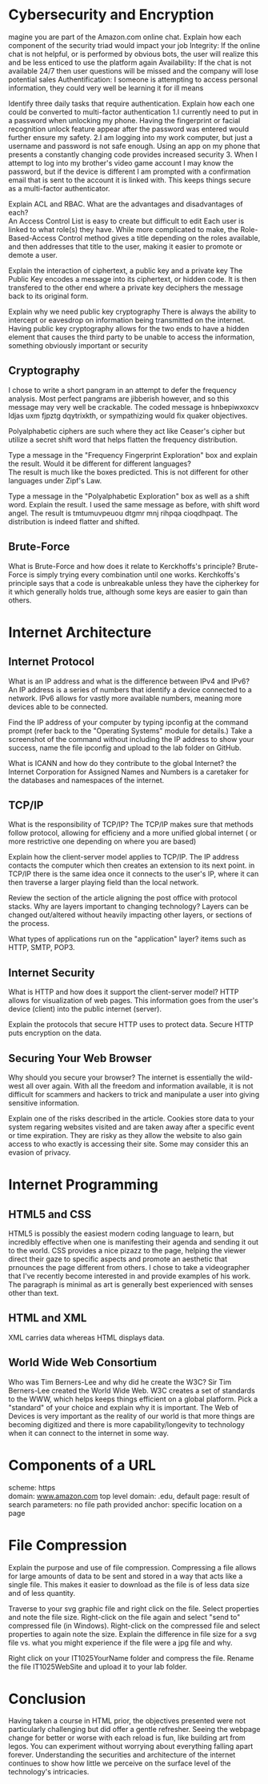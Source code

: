 
# Cybersecurity and Encryption 

magine you are part of the Amazon.com online chat. Explain how each component of the security triad would impact your job 
 Integrity: If the online chat is not helpful, or is performed by obvious bots, the user will realize this and be less enticed to use the platform again
 Availability: If the chat is not available 24/7 then user questions will be missed and the company will lose potential sales
 Authentification: I someone is attempting to access personal information, they could very well be learning it for ill means

Identify three daily tasks that require authentication. Explain how each one could be converted to multi-factor authentication 
 1.I currently need to put in a password when unlocking my phone. Having the fingerprint or facial recognition unlock feature appear after the password was entered would further ensure my safety.
 2.I am logging into my work computer, but just a username and password is not safe enough. Using an app on my phone that presents a constantly changing code provides increased security
 3. When I attempt to log into my brother's video game account I may know the password, but if the device is different I am prompted with a confirmation email that is sent to the account it is linked with. This keeps things secure as a multi-factor authenticator.

Explain ACL and RBAC. What are the advantages and disadvantages of each?  
 An Access Control List is easy to create but difficult to edit Each user is linked to what role(s) they have. While more complicated to make, the Role-Based-Access Control method gives a title depending on the roles available, and then addresses that title to the user, making it easier to promote or demote a user.

Explain the interaction of ciphertext, a public key and a private key 
 The Public Key encodes a message into its ciphertext, or hidden code. It is then transfered to the other end where a private key deciphers the message back to its original form.

Explain why we need public key cryptography
There is always the ability to intercept or eavesdrop on information being transmitted on the internet. Having public key cryptography allows for the two ends to have a hidden element that causes the third party to be unable to access the information, something obviously important or security

## Cryptography 
I chose to write a short pangram in an attempt to defer the frequency analysis. Most perfect pangrams are jibberish however, and so this message may very well be crackable.
The coded message is hnbepiwxoxcv ldjas uxm fjpztg dqytrixkth, or sympathizing would fix quaker objectives.
 
 Polyalphabetic ciphers are such where they act like Ceaser's cipher but utilize a secret shift word that helps flatten the frequency distribution.
 
Type a message in the "Frequency Fingerprint Exploration" box and explain the result.  Would it be different for different languages?  
 The result is much like the boxes predicted. This is not different for other languages under Zipf's Law.
 
Type a message in the "Polyalphabetic Exploration" box as well as a shift word.  Explain the result. 
I used the same message as before, with shift word angel. The result is
tmtumuvpeuou dtgmr mnj rihpqa cioqdhpaqt. The distribution is indeed flatter and shifted.
 
## Brute-Force 
What is Brute-Force and how does it relate to Kerckhoffs's principle?
Brute-Force is simply trying every combination until one works. Kerchkoffs's principle says that a code is unbreakable unless they have the cipherkey for it which generally holds true, although some keys are easier to gain than others.


# Internet Architecture 

## Internet Protocol
What is an IP address and what is the difference between IPv4 and IPv6?  
 An IP address is a series of numbers that identify a device connected to a network. IPv6 allows for vastly more available numbers, meaning more devices able to be connected.


Find the IP address of your computer by typing ipconfig at the command prompt (refer back to the "Operating Systems" module for details.) Take a screenshot of the command without including the IP address to show your success, name the file ipconfig and upload to the lab folder on GitHub. 
 

What is ICANN and how do they contribute to the global Internet?
the Internet Corporation for Assigned Names and Numbers is a caretaker for the databases and namespaces of the internet.

## TCP/IP

What is the responsibility of TCP/IP? 
The TCP/IP makes sure that methods follow protocol, allowing for efficieny and a more unified global internet ( or more restrictive one depending on where you are based)

Explain how the client-server model applies to TCP/IP. 
 The IP address contacts the computer which then creates an extension to its next point. in TCP/IP there is the same idea once it connects to the user's IP, where it can then traverse a larger playing field than the local network. 

 
Review the section of the article aligning the post office with protocol stacks.  Why are layers important to changing technology? 
Layers can be changed out/altered without heavily impacting other layers, or sections of the process.


What types of applications run on the "application" layer? 
items such as HTTP, SMTP, POP3.

## Internet Security

What is HTTP and how does it support the client-server model? 
HTTP allows for visualization of web pages. This information goes from the user's device (client) into the public internet (server).

Explain the protocols that secure HTTP uses to protect data. 
Secure HTTP puts encryption on the data.

##  Securing Your Web Browser
Why should you secure your browser? 
The internet is essentially the wild-west all over again. With all the freedom and information available, it is not difficult for scammers and hackers to trick and manipulate a user into giving sensitive information.

Explain one of the risks described in the article.
Cookies store data to your system regaring websites visited and are taken away after a specific event or time expiration. They are risky as they allow the website to also gain access to who exactly is accessing their site. Some may consider this an evasion of privacy.

# Internet Programming

## HTML5 and CSS
HTML5 is possibly the easiest modern coding language to learn, but incredibly effective when one is manifesting their agenda and sending it out to the world. CSS provides a nice pizazz to the page, helping the viewer direct their gaze to specific aspects and promote an aesthetic that prnounces the page different from others. I chose to take a videographer that I've recently become interested in and provide examples of his work. The paragraph is minimal as art is generally best experienced with senses other than text.

## HTML and XML
XML carries data whereas HTML displays data.

## World Wide Web Consortium

Who was Tim Berners-Lee and why did he create the W3C? 
Sir Tim Berners-Lee created the World Wide Web. W3C creates a set of standards to the WWW, which helps keeps things efficient on a global platform.
Pick a "standard" of your choice and explain why it is important.
The Web of Devices is very important as the reality of our world is that more things are becoming digitized and there is more capability/longevity to technology when it can connect to the internet in some way.



# Components of a URL 
 
scheme:			 https  
  domain:			www.amazon.com
  top level domain:	 .edu,
  default page:		result of search
  parameters: 		no file path provided
  anchor:			specific location on a page

#  File Compression
Explain the purpose and use of file compression. 
 Compressing a file allows for large amounts of data to be sent and stored in a way that acts like a single file. This makes it easier to download as the file is of less data size and of less quantity. 

Traverse to your svg graphic file and right click on the file.  Select properties and note the file size.  Right-click on the file again and select "send to" compressed file (in Windows).  Right-click on the compressed file and select properties to again note the size.  Explain the difference in file size for a svg file vs. what you might experience if the file were a jpg file and why. 
 

Right click on your IT1025YourName folder and compress the file.  Rename the file IT1025WebSite and upload it to your lab folder. 
 
 
 # Conclusion
 
Having taken a course in HTML prior, the objectives presented were not particularly challenging but did offer a gentle refresher. Seeing the webpage change for better or worse with each reload is fun, like building art from legos. You can experiment without worrying about everything falling apart forever. Understanding the securities and architecture of the internet continues to show how little we perceive on the surface level of the technology's intricacies.

